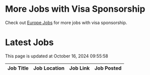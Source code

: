 # More Jobs with Visa Sponsorship

Check out [Europe Jobs](https://github.com/sureshparimi/europejobs#latest-jobs) for more jobs with visa sponsorship.

# Latest Jobs

This page is updated at October 16, 2024 09:55:58

| Job Title | Job Location | Job Link | Job Posted |
| --- | --- | --- | --- |
